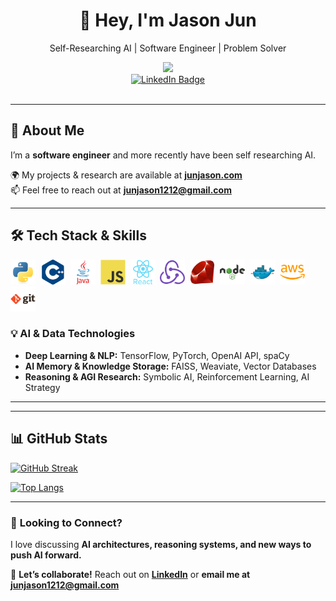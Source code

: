 <!--
**junjason/junjason** is a ✨ _special_ ✨ repository because its `README.md` (this file) appears on your GitHub profile.

Here are some ideas to get you started:

- 🔭 I’m currently working on ...
- 🌱 I’m currently learning ...
- 👯 I’m looking to collaborate on ...
- 🤔 I’m looking for help with ...
- 💬 Ask me about ...
- 📫 How to reach me: ...
- 😄 Pronouns: ...
- ⚡ Fun fact: ...
-->

<div id="header" align="center">
  <h1>👋 Hey, I'm Jason Jun</h1>
  <p> Self-Researching AI | Software Engineer | Problem Solver </p>
  <img src="https://media.giphy.com/media/v1.Y2lkPTc5MGI3NjExY3JyY3JhejRqNXlncDZwOWVycjNlNGNpcHdydWE3Nms3MnN2ZGlubiZlcD12MV9pbnRlcm5hbF9naWZfYnlfaWQmY3Q9cw/WIQ0N0OUvei1OW1h9Z/giphy.gif" width="100"/>
  <div id="badges">
    <a href="https://www.linkedin.com/in/jason-jun-0a7576237/">
      <img src="https://img.shields.io/badge/LinkedIn-blue?style=for-the-badge&logo=linkedin&logoColor=white" alt="LinkedIn Badge"/>
    </a>
  </div>
  <img src="https://komarev.com/ghpvc/?username=junjason&style=flat-square&color=blue" alt=""/>
</div>

---

## 🧠 About Me  

I’m a **software engineer** and more recently have been self researching AI.

🌍 My projects & research are available at **[junjason.com](https://www.junjason.com/)**  
📫 Feel free to reach out at **junjason1212@gmail.com**  

---

## 🛠️ Tech Stack & Skills  

<div>
  <img src="https://github.com/devicons/devicon/blob/master/icons/python/python-original.svg" title="Python" alt="Python" width="40" height="40"/>&nbsp;
  <img src="https://github.com/devicons/devicon/blob/master/icons/cplusplus/cplusplus-plain.svg" title="C++" alt="C++" width="40" height="40"/>&nbsp;
  <img src="https://github.com/devicons/devicon/blob/master/icons/java/java-original-wordmark.svg" title="Java" alt="Java" width="40" height="40"/>&nbsp;
  <img src="https://github.com/devicons/devicon/blob/master/icons/javascript/javascript-original.svg" title="JavaScript" alt="JavaScript" width="40" height="40"/>&nbsp;
  <img src="https://github.com/devicons/devicon/blob/master/icons/react/react-original-wordmark.svg" title="React" alt="React" width="40" height="40"/>&nbsp;
  <img src="https://github.com/devicons/devicon/blob/master/icons/redux/redux-original.svg" title="Redux" alt="Redux" width="40" height="40"/>&nbsp;
  <img src="https://github.com/devicons/devicon/blob/master/icons/ruby/ruby-original.svg" title="Ruby" alt="Ruby" width="40" height="40"/>&nbsp;
  <img src="https://github.com/devicons/devicon/blob/master/icons/nodejs/nodejs-original-wordmark.svg" title="NodeJS" alt="NodeJS" width="40" height="40"/>&nbsp;
  <img src="https://github.com/devicons/devicon/blob/master/icons/docker/docker-original.svg" title="Docker" alt="Docker" width="40" height="40"/>&nbsp;
  <img src="https://github.com/devicons/devicon/blob/master/icons/amazonwebservices/amazonwebservices-plain-wordmark.svg" title="AWS" alt="AWS" width="40" height="40"/>&nbsp;
  <img src="https://github.com/devicons/devicon/blob/master/icons/git/git-original-wordmark.svg" title="Git" **alt="Git" width="40" height="40"/>
</div>

### **💡 AI & Data Technologies**
- **Deep Learning & NLP:** TensorFlow, PyTorch, OpenAI API, spaCy  
- **AI Memory & Knowledge Storage:** FAISS, Weaviate, Vector Databases  
- **Reasoning & AGI Research:** Symbolic AI, Reinforcement Learning, AI Strategy  

---
<!-- (enable after papers are up one at a time)
## 📌 Featured Work  
🔹 **[AGI Research Paper (Coming Soon)]()** – Exploring self-learning models & long-term AI memory  
🔹 **[AI Agent Collaboration System (In Progress)]()** – Building a framework for AI teams solving problems  
🔹 **[More projects & blog posts](https://www.junjason.com/)**  
-->
---

## 📊 GitHub Stats  

[![GitHub Streak](http://github-readme-streak-stats.herokuapp.com?user=junjason&theme=dark&background=000000)](https://git.io/streak-stats)  

[![Top Langs](https://github-readme-stats.vercel.app/api/top-langs/?username=junjason&layout=compact&theme=vision-friendly-dark)](https://github.com/anuraghazra/github-readme-stats)  

---

### 🚀 **Looking to Connect?**  
I love discussing **AI architectures, reasoning systems, and new ways to push AI forward.**  

📌 **Let’s collaborate!** Reach out on **[LinkedIn](https://www.linkedin.com/in/jason-jun-0a7576237/)** or **email me at junjason1212@gmail.com**  

